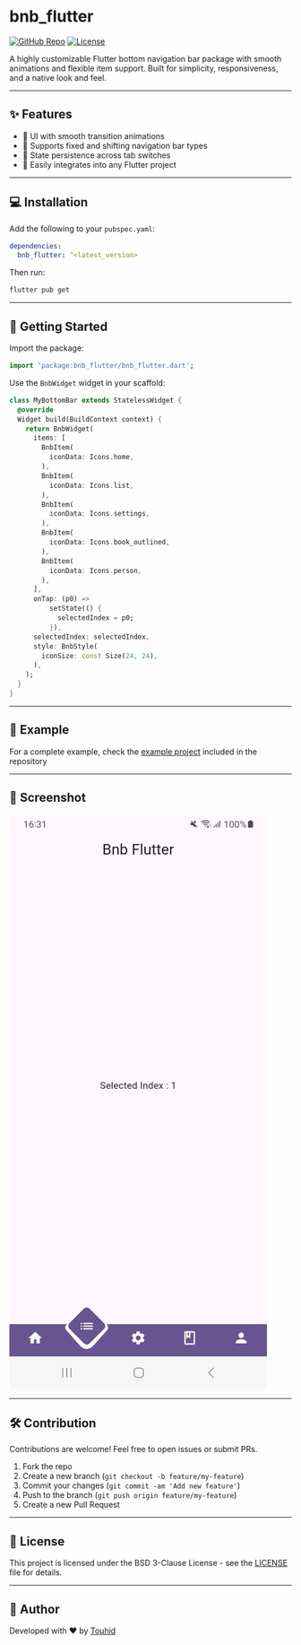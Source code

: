 # bnb_flutter

[![GitHub Repo](https://img.shields.io/badge/GitHub-bnb__flutter-blue?logo=github)](https://github.com/touhid1333/bnb_flutter)
[![License](https://img.shields.io/github/license/touhid1333/bnb_flutter)](https://github.com/touhid1333/bnb_flutter/blob/master/LICENSE)

A highly customizable Flutter bottom navigation bar package with smooth animations and flexible item
support. Built for simplicity, responsiveness, and a native look and feel.

---

## ✨ Features

* 🎨 UI with smooth transition animations
* 📱 Supports fixed and shifting navigation bar types
* 🔄 State persistence across tab switches
* 🔧 Easily integrates into any Flutter project

---

## 💻 Installation

Add the following to your `pubspec.yaml`:

```yaml
dependencies:
  bnb_flutter: ^<latest_version>
```

Then run:

```bash
flutter pub get
```

---

## 🚀 Getting Started

Import the package:

```dart
import 'package:bnb_flutter/bnb_flutter.dart';
```

Use the `BnbWidget` widget in your scaffold:

```dart
class MyBottomBar extends StatelessWidget {
  @override
  Widget build(BuildContext context) {
    return BnbWidget(
      items: [
        BnbItem(
          iconData: Icons.home,
        ),
        BnbItem(
          iconData: Icons.list,
        ),
        BnbItem(
          iconData: Icons.settings,
        ),
        BnbItem(
          iconData: Icons.book_outlined,
        ),
        BnbItem(
          iconData: Icons.person,
        ),
      ],
      onTap: (p0) =>
          setState(() {
            selectedIndex = p0;
          }),
      selectedIndex: selectedIndex,
      style: BnbStyle(
        iconSize: const Size(24, 24),
      ),
    );
  }
}
```

---

## 📂 Example

For a complete example, check
the [example project](https://github.com/touhid1333/bnb_flutter/tree/master/example) included in the
repository

---

## 📸 Screenshot

![Screenshot](https://raw.githubusercontent.com/touhid1333/bnb_flutter/master/assets/screenshot.jpg)


---

## 🛠️ Contribution

Contributions are welcome! Feel free to open issues or submit PRs.

1. Fork the repo
2. Create a new branch (`git checkout -b feature/my-feature`)
3. Commit your changes (`git commit -am 'Add new feature'`)
4. Push to the branch (`git push origin feature/my-feature`)
5. Create a new Pull Request

---

## 📄 License

This project is licensed under the BSD 3-Clause License - see
the [LICENSE](https://github.com/touhid1333/bnb_flutter/blob/master/LICENSE) file for details.

---

## 🤝 Author

Developed with ❤️ by [Touhid](https://github.com/touhid1333)

